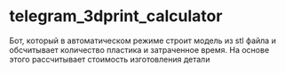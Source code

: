 # telegram_3dprint_calculator
Бот, который в автоматическом режиме строит модель из stl файла и обсчитывает количество пластика и затраченное время. На основе этого рассчитывает стоимость изготовления детали
